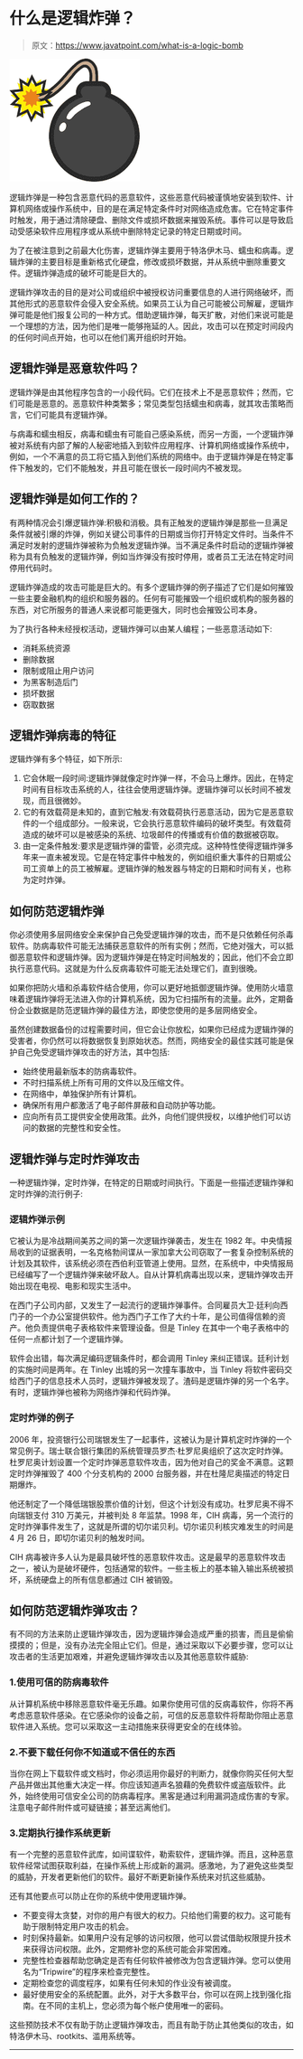 # 什么是逻辑炸弹？

> 原文：<https://www.javatpoint.com/what-is-a-logic-bomb>

![What is a Logic Bomb](img/729750706ccce9357a88d8b3b92cdd3f.png)

逻辑炸弹是一种包含恶意代码的恶意软件，这些恶意代码被谨慎地安装到软件、计算机网络或操作系统中，目的是在满足特定条件时对网络造成危害。它在特定事件时触发，用于通过清除硬盘、删除文件或损坏数据来摧毁系统。事件可以是导致启动受感染软件应用程序或从系统中删除特定记录的特定日期或时间。

为了在被注意到之前最大化伤害，逻辑炸弹主要用于特洛伊木马、蠕虫和病毒。逻辑炸弹的主要目标是重新格式化硬盘，修改或损坏数据，并从系统中删除重要文件。逻辑炸弹造成的破坏可能是巨大的。

逻辑炸弹攻击的目的是对公司或组织中被授权访问重要信息的人进行网络破坏，而其他形式的恶意软件会侵入安全系统。如果员工认为自己可能被公司解雇，逻辑炸弹可能是他们报复公司的一种方式。借助逻辑炸弹，每天扩散，对他们来说可能是一个理想的方法，因为他们是唯一能够拖延的人。因此，攻击可以在预定时间段内的任何时间点开始，也可以在他们离开组织时开始。

## 逻辑炸弹是恶意软件吗？

逻辑炸弹是由其他程序包含的一小段代码。它们在技术上不是恶意软件；然而，它们可能是恶意的。恶意软件种类繁多；常见类型包括蠕虫和病毒，就其攻击策略而言，它们可能具有逻辑炸弹。

与病毒和蠕虫相反，病毒和蠕虫有可能自己感染系统，而另一方面，一个逻辑炸弹被对系统有内部了解的人秘密地插入到软件应用程序、计算机网络或操作系统中，例如，一个不满意的员工将它插入到他们系统的网络中。由于逻辑炸弹是在特定事件下触发的，它们不能触发，并且可能在很长一段时间内不被发现。

## 逻辑炸弹是如何工作的？

有两种情况会引爆逻辑炸弹:积极和消极。具有正触发的逻辑炸弹是那些一旦满足条件就被引爆的炸弹，例如关键公司事件的日期或当你打开特定文件时。当条件不满足时发射的逻辑炸弹被称为负触发逻辑炸弹。当不满足条件时启动的逻辑炸弹被称为具有负触发的逻辑炸弹，例如当炸弹没有按时停用，或者员工无法在特定时间停用代码时。

逻辑炸弹造成的攻击可能是巨大的。有多个逻辑炸弹的例子描述了它们是如何摧毁一些主要金融机构的组织和服务器的。任何有可能摧毁一个组织或机构的服务器的东西，对它所服务的普通人来说都可能更强大，同时也会摧毁公司本身。

为了执行各种未经授权活动，逻辑炸弹可以由某人编程；一些恶意活动如下:

*   消耗系统资源
*   删除数据
*   限制或阻止用户访问
*   为黑客制造后门
*   损坏数据
*   窃取数据

## 逻辑炸弹病毒的特征

逻辑炸弹有多个特征，如下所示:

1.  它会休眠一段时间:逻辑炸弹就像定时炸弹一样，不会马上爆炸。因此，在特定时间有目标攻击系统的人，往往会使用逻辑炸弹。逻辑炸弹可以长时间不被发现，而且很微妙。
2.  它的有效载荷是未知的，直到它触发:有效载荷执行恶意活动，因为它是恶意软件的一个组成部分。一般来说，它会执行恶意软件编码的破坏类型。有效载荷造成的破坏可以是被感染的系统、垃圾邮件的传播或有价值的数据被窃取。
3.  由一定条件触发:要求是逻辑炸弹的雷管，必须完成。这种特性使得逻辑炸弹多年来一直未被发现。它是在特定事件中触发的，例如组织重大事件的日期或公司工资单上的员工被解雇。逻辑炸弹的触发器与特定的日期和时间有关，也称为定时炸弹。

## 如何防范逻辑炸弹

你必须使用多层网络安全来保护自己免受逻辑炸弹的攻击，而不是只依赖任何杀毒软件。防病毒软件可能无法捕获恶意软件的所有实例；然而，它绝对强大，可以抵御恶意软件和逻辑炸弹。因为逻辑炸弹是在特定时间触发的；因此，他们不会立即执行恶意代码。这就是为什么反病毒软件可能无法处理它们，直到很晚。

如果你把防火墙和杀毒软件结合使用，你可以更好地抵御逻辑炸弹。使用防火墙意味着逻辑炸弹将无法进入你的计算机系统，因为它扫描所有的流量。此外，定期备份企业数据是防范逻辑炸弹的最佳方法，即使您使用的是多层网络安全。

虽然创建数据备份的过程需要时间，但它会让你放松，如果你已经成为逻辑炸弹的受害者，你仍然可以将数据恢复到原始状态。然而，网络安全的最佳实践可能是保护自己免受逻辑炸弹攻击的好方法，其中包括:

*   始终使用最新版本的防病毒软件。
*   不时扫描系统上所有可用的文件以及压缩文件。
*   在网络中，单独保护所有计算机。
*   确保所有用户都激活了电子邮件屏蔽和自动防护等功能。
*   应向所有员工提供安全使用政策。此外，向他们提供授权，以维护他们可以访问的数据的完整性和安全性。

## 逻辑炸弹与定时炸弹攻击

一种逻辑炸弹，定时炸弹，在特定的日期或时间执行。下面是一些描述逻辑炸弹和定时炸弹的流行例子:

### 逻辑炸弹示例

它被认为是冷战期间美苏之间的第一次逻辑炸弹袭击，发生在 1982 年。中央情报局收到的证据表明，一名克格勃间谍从一家加拿大公司窃取了一套复杂控制系统的计划及其软件，该系统必须在西伯利亚管道上使用。显然，在系统中，中央情报局已经编写了一个逻辑炸弹来破坏敌人。自从计算机病毒出现以来，逻辑炸弹攻击开始出现在电视、电影和现实生活中。

在西门子公司内部，又发生了一起流行的逻辑炸弹事件。合同雇员大卫·廷利向西门子的一个办公室提供软件。他为西门子工作了大约十年，是公司值得信赖的资产。他负责提供电子表格软件来管理设备。但是 Tinley 在其中一个电子表格中的任何一点都计划了一个逻辑炸弹。

软件会出错，每次满足编码逻辑条件时，都会调用 Tinley 来纠正错误。廷利计划的实施时间是两年。在 Tinley 出城的另一次撞车事故中，当 Tinley 将软件密码交给西门子的信息技术人员时，逻辑炸弹被发现了。渣码是逻辑炸弹的另一个名字。有时，逻辑炸弹也被称为网络炸弹和代码炸弹。

### 定时炸弹的例子

2006 年，投资银行公司瑞银发生了一起事件，这被认为是计算机定时炸弹的一个常见例子。瑞士联合银行集团的系统管理员罗杰·杜罗尼奥组织了这次定时炸弹。杜罗尼奥计划设置一个定时炸弹恶意软件攻击，因为他对自己的奖金不满意。这颗定时炸弹摧毁了 400 个分支机构的 2000 台服务器，并在杜隆尼奥描述的特定日期爆炸。

他还制定了一个降低瑞银股票价值的计划，但这个计划没有成功。杜罗尼奥不得不向瑞银支付 310 万美元，并被判处 8 年监禁。1998 年，CIH 病毒，另一个流行的定时炸弹事件发生了，这就是所谓的切尔诺贝利。切尔诺贝利核灾难发生的时间是 4 月 26 日，即切尔诺贝利的触发时间。

CIH 病毒被许多人认为是最具破坏性的恶意软件攻击。这是最早的恶意软件攻击之一，被认为是破坏硬件，包括通常的软件。一些主板上的基本输入输出系统被损坏，系统硬盘上的所有信息都通过 CIH 被销毁。

## 如何防范逻辑炸弹攻击？

有不同的方法来防止逻辑炸弹攻击，因为逻辑炸弹会造成严重的损害，而且是偷偷摸摸的；但是，没有办法完全阻止它们。但是，通过采取以下必要步骤，您可以让攻击者的生活更加艰难，并避免逻辑炸弹攻击以及其他恶意软件威胁:

### 1.使用可信的防病毒软件

从计算机系统中移除恶意软件毫无乐趣。如果你使用可信的反病毒软件，你将不再考虑恶意软件感染。在它感染你的设备之前，可信的反恶意软件将帮助你阻止恶意软件进入系统。您可以采取这一主动措施来获得更安全的在线体验。

### 2.不要下载任何你不知道或不信任的东西

当你在网上下载软件或文档时，你必须运用你最好的判断力，就像你购买任何大型产品并做出其他重大决定一样。你应该知道声名狼藉的免费软件或盗版软件。此外，始终使用可信安全公司的防病毒程序。黑客是通过利用漏洞造成伤害的专家。注意电子邮件附件或可疑链接；甚至远离他们。

### 3.定期执行操作系统更新

有一个完整的恶意软件武库，如间谍软件，勒索软件，逻辑炸弹。而且，这种恶意软件经常试图获取利益，在操作系统上形成新的漏洞。感激地，为了避免这些类型的威胁，开发者更新他们的软件。最好不断更新操作系统来对抗这些威胁。

还有其他要点可以防止在你的系统中使用逻辑炸弹。

*   不要变得太贪婪，对你的用户有很大的权力。只给他们需要的权力。这可能有助于限制特定用户攻击的机会。
*   时刻保持最新。如果用户没有足够的访问权限，他可以尝试借助权限提升技术来获得访问权限。此外，定期修补您的系统可能会非常困难。
*   完整性检查器帮助您确定是否有任何软件被修改为包含逻辑炸弹。您可以使用名为“Tripwire”的程序来检查完整性。
*   定期检查您的调度程序，如果有任何未知的作业没有被调度。
*   最好使用安全的系统配置。此外，对于大多数平台，你可以在网上找到强化指南。在不同的主机上，您必须为每个帐户使用唯一的密码。

这些预防技术不仅有助于防止逻辑炸弹攻击，而且有助于防止其他类似的攻击，如特洛伊木马、rootkits、滥用系统等。

* * *